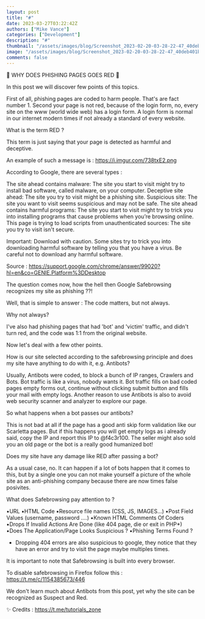 ```yaml
---
layout: post
title: "#"
date: 2023-03-27T03:22:42Z
authors: ["Mike Vance"]
categories: ["Development"]
description: "#"
thumbnail: "/assets/images/blog/Screenshot_2023-02-20-03-28-22-47_40deb401b9ffe8e1df2f1cc5ba480b12.jpg"
image: "/assets/images/blog/Screenshot_2023-02-20-03-28-22-47_40deb401b9ffe8e1df2f1cc5ba480b12.jpg"
comments: false
---
```


🔴 WHY DOES PHISHING PAGES GOES RED 🔴

In this post we will discover few points of this topics. 

First of all, phishing pages are coded to harm people. That's are fact number 1. Second your page is not red, because of the login form, no, every site on the www (world wide web) has a login form. A login form is normal in our internet modern times if not already a standard of every website.

What is the term RED ?

This term is just saying that your page is detected as harmful and deceptive.

An example of such a message is : 
https://i.imgur.com/738txE2.png

According to Google, there are several types :

The site ahead contains malware: The site you start to visit might try to install bad software, called malware, on your computer.
Deceptive site ahead: The site you try to visit might be a phishing site.
Suspicious site: The site you want to visit seems suspicious and may not be safe.
The site ahead contains harmful programs: The site you start to visit might try to trick you into installing programs that cause problems when you’re browsing online.
This page is trying to load scripts from unauthenticated sources: The site you try to visit isn't secure.

Important: Download with caution. Some sites try to trick you into downloading harmful software by telling you that you have a virus. Be careful not to download any harmful software.

Source : https://support.google.com/chrome/answer/99020?hl=en&co=GENIE.Platform%3DDesktop

The question comes now, how the hell then Google Safebrowsing recognizes my site as phishing ??!

Well, that is simple to answer :
The code matters, but not always.

Why not always?

I've also had phishing pages that had 'bot' and 'victim' traffic, and didn't turn red, and the code was 1:1 from the original website.

Now let's deal with a few other points.

How is our site selected according to the safebrowsing principle and does my site have anything to do with it, e.g. Antibots?

Usually, Antibots were coded, to block a bunch of IP ranges, Crawlers and Bots. Bot traffic is like a virus, nobody wants it. Bot traffic fills on bad coded pages empty forms out, continue without clicking submit button and fills your mail with empty logs. Another reason to use Antibots is also to avoid web security scanner and analyzer to explore our page.

So what happens when a bot passes our antibots?

This is not bad at all if the page has a good anti skip form validation like our Scarletta pages. But if this happens you will get empty logs as i already said, copy the IP and report this IP to @f4c3r100. The seller might also sold you an old page or the bot is a really good humanized bot!

Does my site have any damage like RED after passing a bot?

As a usual case, no. It can happen if a lot of bots happen that it comes to this, but by a single one you can not make yourself a picture of the whole site as an anti-phishing company because there are now times false posivites.

What does Safebrowsing pay attention to ?

▪️URL
▪️HTML Code
▪️Resource file names (CSS, JS, IMAGES...)
▪️Post Field Values (username, password ....)
▪️Known HTML Comments Of Coders 
▪️Drops If Invalid Actions Are Done (like 404 page, die or exit in PHP*)
▪️Does The Application/Page Looks Suspicious ?
▪️Phishing Terms Found ?

* Dropping 404 errors are also suspicious to google, they notice that they have an error and try to visit the page maybe multiples times. 

It is important to note that Safebrowsing is built into every browser.

To disable safebrowsing in Firefox follow this :
https://t.me/c/1154385673/446

We don't learn much about Antibots from this post, yet why the site can be recognized as Suspect and Red.

✨ Credits : https://t.me/tutorials_zone